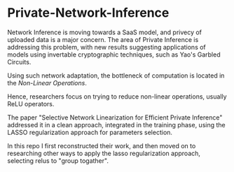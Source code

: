 # Private-Network-Inference

Network Inference is moving towards a SaaS model, and privecy of uploaded data is a major concern.
The area of Private Inference is addressing this problem,
with new results suggesting applications of models using invertable cryptographic techniques, such as Yao's Garbled Circuits.

Using such network adaptation, the bottleneck of computation is located in the *Non-Linear Operations*. 

Hence, researchers focus on trying to reduce non-linear operations, usually ReLU operators.

The paper "Selective Network Linearization for Efficient Private Inference" addressed it in a clean approach, integrated in the training phase, using the LASSO regularization approach for parameters selection.

In this repo I first reconstructed their work, and then moved on to researching other ways to apply the lasso regularization approach, selecting relus to "group togather".
